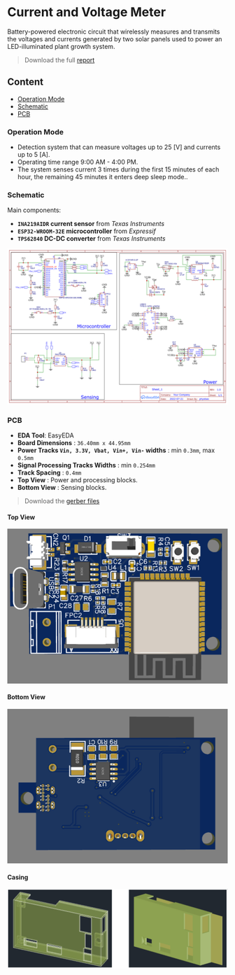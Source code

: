 # Current and Voltage Meter

Battery-powered electronic circuit that wirelessly measures and transmits the voltages and currents generated by two solar panels used to power an LED-illuminated plant growth system.

> Download the full [report](./Current_Voltage_Meter_Spanish.pdf)

## Content
- [Operation Mode](README.md#operation-mode)
- [Schematic](README.md#schematic)
- [PCB](README.md#pcb)

### Operation Mode
- Detection system that can measure voltages up to 25 [V] and currents up to 5 [A].
- Operating time range 9:00 AM - 4:00 PM.
- The system senses current 3 times during the first 15 minutes of each hour, the remaining 45 minutes it enters deep sleep mode..

### Schematic
Main components:
- **`INA219AIDR` current sensor** from *Texas Instruments*
- **`ESP32-WROOM-32E` microcontroller** from *Expressif*
- **`TPS62840` DC-DC converter** from *Texas Instruments*

![Schematic](schematic.png)

### PCB
- **EDA Tool**: EasyEDA
- **Board Dimensions** : `36.40mm x 44.95mm`
- **Power Tracks `Vin, 3.3V, Vbat, Vin+, Vin-` widths** : min `0.3mm`, max `0.5mm`
- **Signal Processing Tracks Widths** : min `0.254mm`
- **Track Spacing** : `0.4mm`
- **Top View** : Power and processing blocks.
- **Bottom View** : Sensing blocks.

> Download the [gerber files](./Gerber/)

#### Top View
![PCB top view](pcb-top.png)

#### Bottom View
![PCB bottom view](pcb-bottom.png)

#### Casing
![Casing](casing.png)
